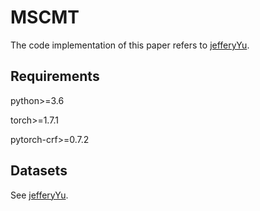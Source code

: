 # MSCMT

The code implementation of this paper refers to [jefferyYu](https://github.com/jefferyYu/UMT).
## Requirements

python>=3.6

torch>=1.7.1

pytorch-crf>=0.7.2

## Datasets

See [jefferyYu](https://github.com/jefferyYu/UMT).